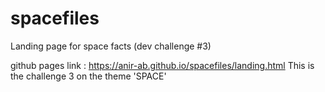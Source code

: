 # spacefiles
Landing page for space facts (dev challenge #3)

github pages link : https://anir-ab.github.io/spacefiles/landing.html
This is the challenge 3 on the theme 'SPACE' 
